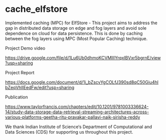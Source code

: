 # cache_elfstore
Implemented caching (MPC) for ElfStore - This project aims to address the gap in distributed data storage on edge and fog layers and avoid sole dependence on cloud for data persistence. This is done by caching between the fog layers using MPC (Most Popular Caching) technique.


Project Demo video 

https://drive.google.com/file/d/1Lu6Ub0dhmoKCVMlIlYrqxIBVxr5bgrnE/view?usp=sharing

Project Report 

https://docs.google.com/document/d/1i_bZscvYgCOLfJ390sd8qC50Giu4hIbZeqVhIlEedFw/edit?usp=sharing

Publication 

https://www.taylorfrancis.com/chapters/edit/10.1201/9781003336624-14/study-data-storage-data-retrieval-streaming-architectures-across-various-platforms-geetha-ritu-pravakar-pallavi-naik-sirisha-reddy

We thank Indian Institute of Science‘s Department of Computational and Data Sciences (CDS) for supporting us throughout this project.
